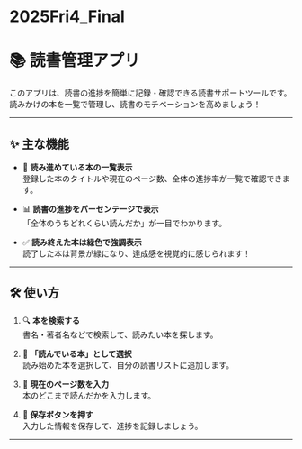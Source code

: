 # 2025Fri4_Final
# 📚 読書管理アプリ

このアプリは、読書の進捗を簡単に記録・確認できる読書サポートツールです。  
読みかけの本を一覧で管理し、読書のモチベーションを高めましょう！

---

## ✨ 主な機能

- 📖 **読み進めている本の一覧表示**  
  登録した本のタイトルや現在のページ数、全体の進捗率が一覧で確認できます。

- 📊 **読書の進捗をパーセンテージで表示**  
  「全体のうちどれくらい読んだか」が一目でわかります。

- ✅ **読み終えた本は緑色で強調表示**  
  読了した本は背景が緑になり、達成感を視覚的に感じられます！

---

## 🛠️ 使い方

1. 🔍 **本を検索する**  
   書名・著者名などで検索して、読みたい本を探します。

2. 📌 **「読んでいる本」として選択**  
   読み始めた本を選択して、自分の読書リストに追加します。

3. 📝 **現在のページ数を入力**  
   本のどこまで読んだかを入力します。

4. 💾 **保存ボタンを押す**  
   入力した情報を保存して、進捗を記録しましょう。

---
